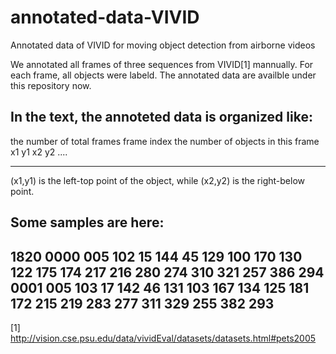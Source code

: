 annotated-data-VIVID
======================================================

Annotated data of VIVID for moving object detection from airborne videos

We annotated all frames of three sequences from VIVID[1] mannually. For each frame, all objects were labeld. The annotated data are availble under this repository now. 



In the text, the annoteted data is organized like:
------------------------------------------------------
the number of total frames
frame index  the number of objects in this frame
x1 y1 x2 y2
....

------------------------------------------------------
(x1,y1) is the left-top point of the object, while (x2,y2) is the right-below point.


Some samples are here: 
------------------------------------------------------
1820
0000 005
102 15 144 45
129 100 170 130
122 175 174 217
216 280 274 310
321 257 386 294
0001 005
103 17 142 46
131 103 167 134
125 181 172 215
219 283 277 311
329 255 382 293
-------------------------------------------------------







[1] http://vision.cse.psu.edu/data/vividEval/datasets/datasets.html#pets2005 

